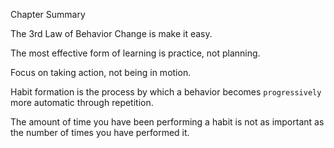 Chapter Summary

The 3rd Law of Behavior Change is make it easy.

The most effective form of learning is practice, not planning.

Focus on taking action, not being in motion.

Habit formation is the process by which a behavior becomes
`progressively` more automatic through repetition.

The amount of time you have been performing a habit is not as
important as the number of times you have performed it.